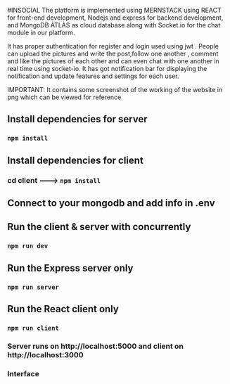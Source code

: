 #INSOCIAL 
The platform is implemented using MERNSTACK using REACT for front-end development, Nodejs and express for backend development,
and MongoDB ATLAS as cloud database along with Socket.io for the chat module in our platform.

It has proper authentication for register and login used using jwt .
People can upload the pictures and write the post,follow one another ,
comment and like the pictures of each other and can even chat with one another
in real time using socket-io.
It has got notification bar for displaying the notification 
and update features and settings for each user. 

IMPORTANT:
It contains some screenshot of the working of the website in png which can be viewed for reference

## Install dependencies for server 
### `npm install`

## Install dependencies for client
### cd client ---> `npm install`

## Connect to your mongodb and add info in .env

## Run the client & server with concurrently
### `npm run dev`

## Run the Express server only
### `npm run server`

## Run the React client only
### `npm run client`

### Server runs on http://localhost:5000 and client on http://localhost:3000

### Interface 

